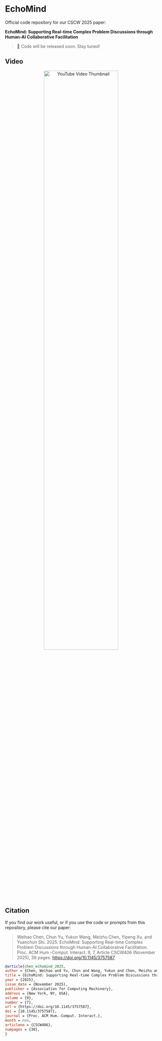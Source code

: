 # EchoMind

Official code repository for our CSCW 2025 paper:

**EchoMind: Supporting Real-time Complex Problem Discussions through Human-AI Collaborative Facilitation**  

> 🚧 Code will be released soon. Stay tuned!

## Video

<p align="center">
  <a href="https://www.youtube.com/watch?v=p9HmHKXj8G8" target="_blank">
    <img width="70%" alt="YouTube Video Thumbnail" src="https://github.com/user-attachments/assets/e86d3687-faa3-4b43-993b-cfcfa99e586d" />
  </a>
</p>

## Citation

If you find our work useful, or if you use the code or prompts from this repository, please cite our paper:

> Weihao Chen, Chun Yu, Yukun Wang, Meizhu Chen, Yipeng Xu, and Yuanchun Shi. 2025. EchoMind: Supporting Real-time Complex Problem Discussions through Human-AI Collaborative Facilitation. Proc. ACM Hum.-Comput. Interact. 9, 7, Article CSCW406 (November 2025), 38 pages. https://doi.org/10.1145/3757587

```bibtex
@article{chen_echomind_2025,
author = {Chen, Weihao and Yu, Chun and Wang, Yukun and Chen, Meizhu and Xu, Yipeng and Shi, Yuanchun},
title = {EchoMind: Supporting Real-time Complex Problem Discussions through Human-AI Collaborative Facilitation},
year = {2025},
issue_date = {November 2025},
publisher = {Association for Computing Machinery},
address = {New York, NY, USA},
volume = {9},
number = {7},
url = {https://doi.org/10.1145/3757587},
doi = {10.1145/3757587},
journal = {Proc. ACM Hum.-Comput. Interact.},
month = nov,
articleno = {CSCW406},
numpages = {38},
}
```
